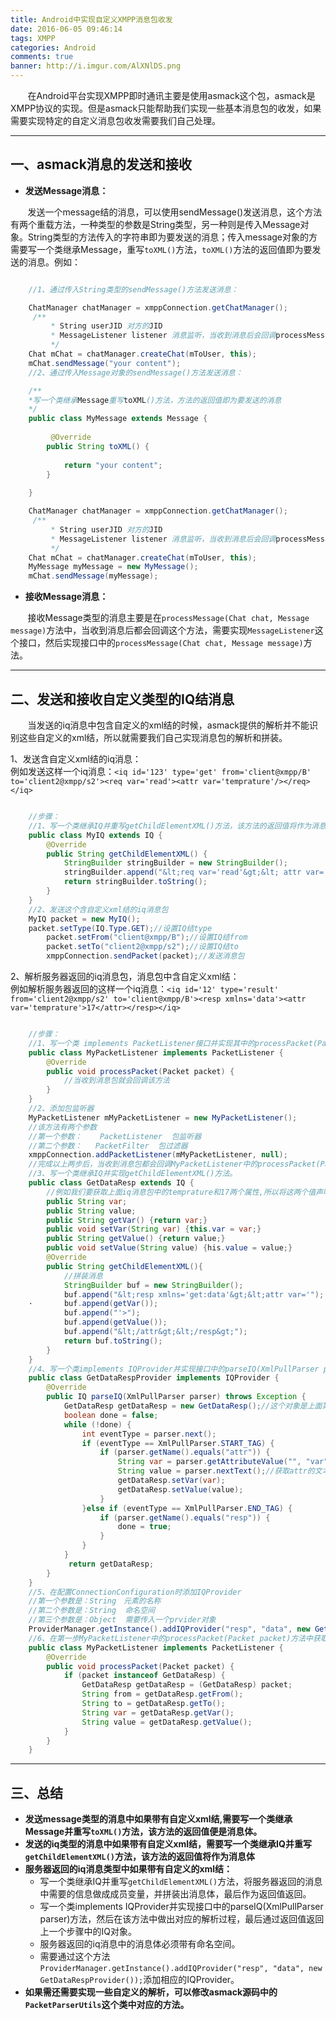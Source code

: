 ```yaml
---
title: Android中实现自定义XMPP消息包收发
date: 2016-06-05 09:46:14
tags: XMPP
categories: Android
comments: true
banner: http://i.imgur.com/AlXNlDS.png
---
```

&nbsp;&nbsp;&nbsp;&nbsp;&nbsp;&nbsp;&nbsp;在Android平台实现XMPP即时通讯主要是使用asmack这个包，asmack是XMPP协议的实现。但是asmack只能帮助我们实现一些基本消息包的收发，如果需要实现特定的自定义消息包收发需要我们自己处理。
<!--more-->
***
## 一、asmack消息的发送和接收

- **发送Message消息：**  

&nbsp;&nbsp;&nbsp;&nbsp;&nbsp;&nbsp;&nbsp;发送一个message结的消息，可以使用sendMessage()发送消息，这个方法有两个重载方法，一种类型的参数是String类型，另一种则是传入Message对象。String类型的方法传入的字符串即为要发送的消息；传入message对象的方需要写一个类继承Message，重写`toXML()`方法，`toXML()`方法的返回值即为要发送的消息。例如：  
```java

	//1、通过传入String类型的sendMessage()方法发送消息：

	ChatManager chatManager = xmppConnection.getChatManager();
	 /**
       	 * String userJID 对方的JID
         * MessageListener listener 消息监听，当收到消息后会回调processMessage(Chat chat, Message message)方法
         */
	Chat mChat = chatManager.createChat(mToUser, this);
	mChat.sendMessage("your content");
	//2、通过传入Message对象的sendMessage()方法发送消息：

	/**
	*写一个类继承Message重写toXML()方法，方法的返回值即为要发送的消息
	*/
	public class MyMessage extends Message {
		
		 @Override
	    public String toXML() {
			
			return "your content";
		}
	
	}

	ChatManager chatManager = xmppConnection.getChatManager();
	 /**
       	 * String userJID 对方的JID
         * MessageListener listener 消息监听，当收到消息后会回调processMessage(Chat chat, Message message)方法
         */
	Chat mChat = chatManager.createChat(mToUser, this);
	MyMessage myMessage = new MyMessage();
	mChat.sendMessage(myMessage);

```

- **接收Message消息：** 
 
&nbsp;&nbsp;&nbsp;&nbsp;&nbsp;&nbsp;&nbsp;接收Message类型的消息主要是在`processMessage(Chat chat, Message message)`方法中，当收到消息后都会回调这个方法，需要实现`MessageListener`这个接口，然后实现接口中的`processMessage(Chat chat, Message message)`方法。
***
## 二、发送和接收自定义类型的IQ结消息
&nbsp;&nbsp;&nbsp;&nbsp;&nbsp;&nbsp;&nbsp;当发送的iq消息中包含自定义的xml结的时候，asmack提供的解析并不能识别这些自定义的xml结，所以就需要我们自己实现消息包的解析和拼装。 

1、发送含自定义xml结的iq消息：  
例如发送这样一个iq消息：`<iq id='123' type='get' from='client@xmpp/B' to='client2@xmpp/s2'><req var='read'><attr var='temprature'/></req></iq>`  

```java

	//步骤：
	//1、写一个类继承IQ并重写getChildElementXML()方法，该方法的返回值将作为消息体。
	public class MyIQ extends IQ {
		@Override
	    public String getChildElementXML() {
			StringBuilder stringBuilder = new StringBuilder();
			stringBuilder.append("&lt;req var='read'&gt;&lt; attr var='temprature'/&gt;&lt;/req&gt;");
			return stringBuilder.toString();
		}
	}
	//2、发送这个含自定义xml结的iq消息包
	MyIQ packet = new MyIQ();
	packet.setType(IQ.Type.GET);//设置IQ结type
        packet.setFrom("client@xmpp/B");//设置IQ结from
        packet.setTo("client2@xmpp/s2");//设置IQ结to
        xmppConnection.sendPacket(packet);//发送消息包
```

2、解析服务器返回的iq消息包，消息包中含自定义xml结：  
例如解析服务器返回的这样一个iq消息：`<iq id='12' type='result' from='client2@xmpp/s2' to='client@xmpp/B'><resp xmlns='data'><attr var='temprature'>17</attr></resp></iq>`  

```java

	//步骤：
	//1、写一个类 implements PacketListener接口并实现其中的processPacket(Packet packet)方法。
	public class MyPacketListener implements PacketListener {
	 	@Override
    	public void processPacket(Packet packet) {
			//当收到消息包就会回调该方法
		}
	}
	//2、添加包监听器
	MyPacketListener mMyPacketListener = new MyPacketListener();
	//该方法有两个参数
	//第一个参数：	PacketListener  包监听器
	//第二个参数：   PacketFilter  包过滤器
	xmppConnection.addPacketListener(mMyPacketListener, null);
	//完成以上两步后，当收到消息包都会回调MyPacketListener中的processPacket(Packet packet)方法。
	//3、写一个类继承IQ并实现getChildElementXML()方法。
	public class GetDataResp extends IQ {
		//例如我们要获取上面iq消息包中的temprature和17两个属性,所以将这两个值声明为成员变量,并生成get和set方法。
		public String var;
		public String value;
		public String getVar() {return var;}
		public void setVar(String var) {this.var = var;}
		public String getValue() {return value;}
		public void setValue(String value) {his.value = value;}
		@Override
		public String getChildElementXML(){
			//拼装消息
			StringBuilder buf = new StringBuilder();
			buf.append("&lt;resp xmlns='get:data'&gt;&lt;attr var='");
	·		buf.append(getVar());
			buf.append("'>");
			buf.append(getValue());
			buf.append("&lt;/attr&gt;&lt;/resp&gt;");
			return buf.toString();
		}
	}
	//4、写一个类implements IQProvider并实现接口中的parseIQ(XmlPullParser parser)方法。
	public class GetDataRespProvider implements IQProvider {
		@Override
		public IQ parseIQ(XmlPullParser parser) throws Exception {
			GetDataResp getDataResp = new GetDataResp();//这个对象是上面第三步中的那个类对象
			boolean done = false;
			while (!done) {
				int eventType = parser.next();
				if (eventType == XmlPullParser.START_TAG) {
					if (parser.getName().equals("attr")) {
						String var = parser.getAttributeValue("", "var");//获取var属性的value即：temprature
						String value = parser.nextText();//获取attr的文本即：17
						getDataResp.setVar(var);
						getDataResp.setValue(value);
					}
				}else if (eventType == XmlPullParser.END_TAG) {
					if (parser.getName().equals("resp")) {
						done = true;
					}
				}
			}
			 return getDataResp;
		}
	}
	//5、在配置ConnectionConfiguration时添加IQProvider
	//第一个参数是：String　元素的名称
	//第二个参数是：String  命名空间
	//第三个参数是：Object  需要传入一个prvider对象
	ProviderManager.getInstance().addIQProvider("resp", "data", new GetDataRespProvider());
	//6、在第一步MyPacketListener中的processPacket(Packet packet)方法中获取相应消息包
	public class MyPacketListener implements PacketListener {
	 	@Override
    	public void processPacket(Packet packet) {
			if (packet instanceof GetDataResp) {
				GetDataResp getDataResp = (GetDataResp) packet;
				String from = getDataResp.getFrom();
				String to = getDataResp.getTo();
				String var = getDataResp.getVar();
				String value = getDataResp.getValue();
			}
		}
	}
```
***
## 三、总结
- **发送message类型的消息中如果带有自定义xml结,需要写一个类继承Message并重写`toXML()`方法，该方法的返回值便是消息体。**
- **发送的iq类型的消息中如果带有自定义xml结，需要写一个类继承IQ并重写`getChildElementXML()`方法，该方法的返回值将作为消息体**
- **服务器返回的iq消息类型中如果带有自定义的xml结：**
	- 写一个类继承IQ并重写`getChildElementXML()`方法，将服务器返回的消息中需要的信息做成成员变量，并拼装出消息体，最后作为返回值返回。
	- 写一个类implements IQProvider并实现接口中的parseIQ(XmlPullParser parser)方法，然后在该方法中做出对应的解析过程，最后通过返回值返回上一个步骤中的IQ对象。
	- 服务器返回的iq消息中的消息体必须带有命名空间。
	- 需要通过这个方法`ProviderManager.getInstance().addIQProvider("resp", "data", new GetDataRespProvider());`添加相应的IQProvider。
- **如果需还需要实现一些自定义的解析，可以修改asmack源码中的`PacketParserUtils`这个类中对应的方法。**